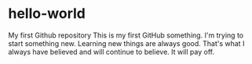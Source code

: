# hello-world
My first Github repository 
This is my first GitHub something. I'm trying to start something new. Learning new things are always good. That's what I always have believed and will continue to believe. It will pay off.
